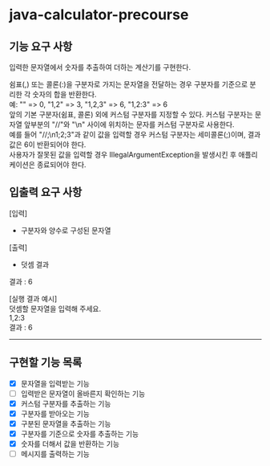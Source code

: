 # java-calculator-precourse

## 기능 요구 사항
입력한 문자열에서 숫자를 추출하여 더하는 계산기를 구현한다.

쉼표(,) 또는 콜론(:)을 구분자로 가지는 문자열을 전달하는 경우 구분자를 기준으로 분리한 각 숫자의 합을 반환한다.  
예: "" => 0, "1,2" => 3, "1,2,3" => 6, "1,2:3" => 6  
앞의 기본 구분자(쉼표, 콜론) 외에 커스텀 구분자를 지정할 수 있다. 커스텀 구분자는 문자열 앞부분의 "//"와 "\n" 사이에 위치하는 문자를 커스텀 구분자로 사용한다.  
예를 들어 "//;\n1;2;3"과 같이 값을 입력할 경우 커스텀 구분자는 세미콜론(;)이며, 결과 값은 6이 반환되어야 한다.  
사용자가 잘못된 값을 입력할 경우 IllegalArgumentException을 발생시킨 후 애플리케이션은 종료되어야 한다.

## 입출력 요구 사항
[입력]
- 구분자와 양수로 구성된 문자열

[출력]
- 덧셈 결과

결과 : 6

[실행 결과 예시]  
덧셈할 문자열을 입력해 주세요.  
1,2:3  
결과 : 6

---
## 구현할 기능 목록
-[x] 문자열을 입력받는 기능
-[ ] 입력받은 문자열이 올바른지 확인하는 기능
-[x] 커스텀 구분자를 추출하는 기능
-[x] 구분자를 받아오는 기능
-[x] 구분된 문자열을 추출하는 기능
-[x] 구분자를 기준으로 숫자를 추출하는 기능
-[x] 숫자를 더해서 값을 반환하는 기능
-[ ] 메시지를 출력하는 기능